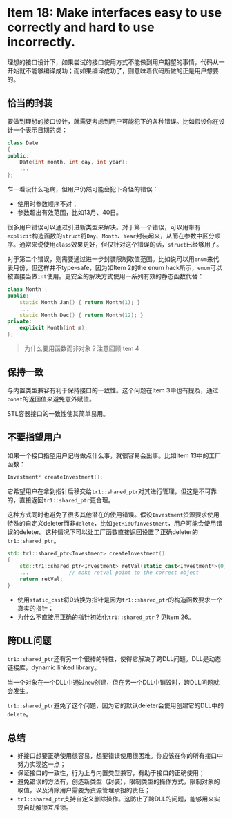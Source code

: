 # Item 18: Make interfaces easy to use correctly and hard to use incorrectly.

理想的接口设计下，如果尝试的接口使用方式不能做到用户期望的事情，代码从一开始就不能够编译成功；而如果编译成功了，则意味着代码所做的正是用户想要的。

## 恰当的封装

要做到理想的接口设计，就需要考虑到用户可能犯下的各种错误。比如假设你在设计一个表示日期的类：

```cpp
class Date
{
public:
	Date(int month, int day, int year);
	...
};
```

乍一看没什么毛病，但用户仍然可能会犯下奇怪的错误：

- 使用时参数顺序不对；
- 参数超出有效范围，比如13月、40日。

很多用户错误可以通过引进新类型来解决。对于第一个错误，可以用带有`explicit`构造函数的`struct`将`Day`、`Month`、`Year`封装起来，从而在参数中区分顺序。通常来说使用`class`效果更好，但仅针对这个错误的话，`struct`已经够用了。

对于第二个错误，则需要通过进一步封装限制取值范围。比如说可以用`enum`来代表月份，但这样并不type-safe，因为如Item 2的the enum hack所示，`enum`可以被直接当做`int`使用。更安全的解决方式使用一系列有效的静态函数代替：

```cpp
class Month {
public:
    static Month Jan() { return Month(1); }
    ...
    static Month Dec() { return Month(12); }
private:
    explicit Month(int m);
};
```

> 为什么要用函数而非对象？注意回顾Item 4

## 保持一致

与内置类型兼容有利于保持接口的一致性。这个问题在Item 3中也有提及，通过`const`的返回值来避免意外赋值。

STL容器接口的一致性使其简单易用。

## 不要指望用户

如果一个接口指望用户记得做点什么事，就很容易会出事。比如Item 13中的工厂函数：

```cpp
Investment* createInvestment();
```

它希望用户在拿到指针后移交给`tr1::shared_ptr`对其进行管理，但这是不可靠的，直接返回`tr1::shared_ptr`更合理。

这种方式同时也避免了很多其他潜在的使用错误。假设`Investment`资源要求使用特殊的自定义deleter而非`delete`，比如`getRidOfInvestment`，用户可能会使用错误的deleter。这种情况下可以让工厂函数直接返回设置了正确deleter的`tr1::shared_ptr`。

```cpp
std::tr1::shared_ptr<Investment> createInvestment()
{
    std::tr1::shared_ptr<Investment> retVal(static_cast<Investment*>(0), getRidOfInvestment);
    ...				// make retVal point to the correct object
    return retVal;
}
```

- 使用`static_cast`将0转换为指针是因为`tr1::shared_ptr`的构造函数要求一个真实的指针；
- 为什么不直接用正确的指针初始化`tr1::shared_ptr`？见Item 26。

## 跨DLL问题

`tr1::shared_ptr`还有另一个很棒的特性，使得它解决了跨DLL问题。DLL是动态链接库，dynamic linked library。

当一个对象在一个DLL中通过`new`创建，但在另一个DLL中销毁时，跨DLL问题就会发生。

`tr1::shared_ptr`避免了这个问题，因为它的默认deleter会使用创建它的DLL中的`delete`。

## 总结

- 好接口想要正确使用很容易，想要错误使用很困难。你应该在你的所有接口中努力实现这一点；
- 保证接口的一致性，行为上与内置类型兼容，有助于接口的正确使用；
- 避免错误的方法有，创造新类型（封装），限制类型的操作方式，限制对象的取值，以及消除用户需要为资源管理承担的责任；
- `tr1::shared_ptr`支持自定义删除操作。这防止了跨DLL的问题，能够用来实现自动解锁互斥锁。
